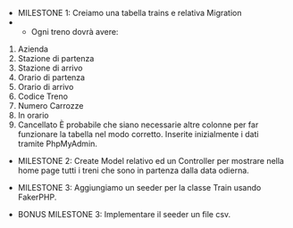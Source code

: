 - MILESTONE 1: 
Creiamo una tabella trains e relativa Migration
- - Ogni treno dovrà avere:
1. Azienda
2. Stazione di partenza
3. Stazione di arrivo
4. Orario di partenza
5. Orario di arrivo
6. Codice Treno
7. Numero Carrozze
8. In orario
9. Cancellato
È probabile che siano necessarie altre colonne per far funzionare la tabella nel modo corretto.
Inserite inizialmente i dati tramite PhpMyAdmin.

- MILESTONE 2:
Create Model relativo ed un Controller per mostrare nella home page tutti i treni che sono in partenza dalla data odierna.

- MILESTONE 3:
Aggiungiamo un seeder per la classe Train usando FakerPHP.

- BONUS MILESTONE 3:
Implementare il seeder un file csv.